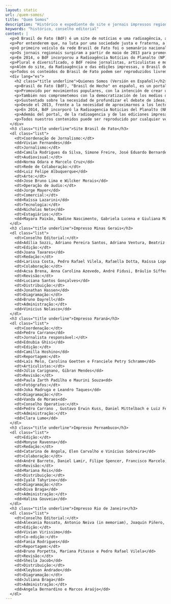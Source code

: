 ```yaml
---
layout: static
url: /quem-somos/
title: "Quem Somos"
description: "Histórico e expediente do site e jornais impressos regionais."
keywords: "histórico, conselho editorial"
content: |
  <p>O Brasil de Fato (BdF) é um site de notícias e uma radioagência, além de possuir jornais regionais no Rio de Janeiro, em Minas Gerais, em São Paulo, no Paraná e em Pernambuco. Lançado em 25 de janeiro de 2003, o BdF circulou por mais de dez anos com uma versão impressa nacional.</p>
  <p>Por entenderem que, na luta por uma sociedade justa e fraterna, a democratização dos meios de comunicação é fundamental, movimentos populares criaram o Brasil de Fato para contribuir no debate de ideias e na análise dos fatos do ponto de vista da necessidade de mudanças sociais em nosso país.</p>
  <p>O primeiro veículo da rede Brasil de Fato foi o semanário nacional, lançado no Fórum Social Mundial de Porto Alegre, em janeiro de 2003. Logo após, foi lançado o site do Brasil de Fato, com coberturas das lutas sociais, entrevistas e notícias sobre política, economia, direitos humanos e cultura, sob uma visão popular das cidades, do Brasil e do mundo.</p>
  <p>Os jornais regionais surgiram a partir de maio de 2013 para promover uma aproximação com os leitores e leitoras, além de dialogar com as realidades locais, e hoje o cenário aponta para uma ampliação da cobertura, que deve alcançar ainda mais estados do país.</p>
  <p>Em 2014, o BdF incorporou a Radioagência Notícias do Planalto (NP), que atuava há dez anos na produção radiofônica de notícias. As matérias da Radioagência Brasil de Fato, em áudio e texto, são enviadas para rádios de todo o país e também estão disponíveis no site. Os temas tratados são de política, economia, direitos humanos, cotidiano e cultura, além de produções de serviços.</p>
  <p>Plural e diversificado, o BdF reúne jornalistas, articulistas e movimentos populares do Brasil e do mundo.</p>
  <p>Além do site, da Radioagência e das edições impressas, o Brasil de Fato circula pelas redes sociais, por Facebook,  Twitter, Youtube, Flickr e SoundCloud.</p>
  <p>Todos os conteúdos do Brasil de Fato podem ser reproduzidos livremente, sempre citando a fonte e publicados na íntegra.</p>
  <div lang="es">
    <h2 class="title underline">Quienes Somos (Versión en Español)</h2>
    <p>Brasil de Fato (BdF), "Brasil de Hecho" en español, es un portal de noticias en internet y una radioagencia, e incluye además periódicos regionales en Río de Janeiro, São Paulo, Paraná y Pernambuco. Lanzado el 25 de enero de 2003, BdF circuló más de 10 años en versión impresa nacional.</p>
    <p>Promovido por movimientos populares, con la intención de crear un vehículo de comunicación comprometido con la lucha por una sociedad justa y fraterna, BdF fue lanzado en 2003, durante el Foro Social Mundial de Porto Alegre.</p>
    <p>También nos comprometemos con la democratización de los medios de comunicación, con los movimientos y sectores populares, promoviendo debates en torno a las necesarias transformaciones del Brasil y la región.</p>
    <p>Sustentado sobre la necesidad de profundizar el debate de ideas, Brasil de Fato reúne comunicadores e intelectuales comprometidos en la difusión de contenidos gráficos y audiovisuales que garanticen la circulación de una visión alternativa y popular.</p>
    <p>Desde el 2013, frente a la necesidad de aproximarnos a los lectores y lectoras en un dialogo que contemple la pluralidad regional del país, BdF comenzó a lanzar ediciones regionales impresas en Rio de Janeiro, Minas Gerais, São Paulo, Paraná y Pernambuco, que se distribuyen gratuitamente.</p>
    <p>En 2014, BdF incorporó la Radioagencia Noticias del Planalto (NP) que ya tenía 10 años de experiencia en la producción radiofónica de noticias. El material producido por la Radioagencia Brasil de Fato, en audio y texto, es enviado a radios de todo el país y también está disponible en el portal web. Los temas tratados son política, economía, derechos humanos, cultura y cotidianidad, conjuntamente con producciones sobre servicios específicos.</p>
    <p>Además del portal, de la radioagencia y de las ediciones impresas, Brasil de Fato circula por redes sociales: Facebook, Twitter, Youtube, Flickr y SoundCloud.</p>
    <p>Todos nuestros contenidos puede ser reproducido por cualquier vehículo de comunicación, siempre que sea citada la fuente de información y publicados íntegramente.</p>
  </div>
  <h3 class="title underline">Site Brasil de Fato</h3>
  <dl class="list">
    <dt>Coordenação de Jornalismo:</dt>
    <dd>Vivian Fernandes</dd>
    <dt>Jornalismo:</dt>
    <dd>Camila Rodrigues da Silva, Simone Freire, José Eduardo Bernardes, Rafael Tatemoto, Rute Pina, Lilian Campelo, Cristiane Sampaio, Daniela Stefano, Mauro Ramos, Julia Dolce e Juliana Golçalves</dd>
    <dt>Audiovisual:</dt>
    <dd>Norma Odara e Marcelo Cruz</dd>
    <dt>Rede de Colaboração:</dt>
    <dd>Luiz Felipe Albuquerque</dd>
    <dt>Arte:</dt>
    <dd>Jose Bruno Lima e Wilcker Morais</dd>
    <dt>Operação de áudio:</dt>
    <dd>Jorge Mayer</dd>
    <dt>Comercial:</dt>
    <dd>Raíssa Lazarini</dd>
    <dt>Tecnologia:</dt>
    <dd>Nicholas Neto</dd>
    <dt>Estagiários:</dt>
    <dd>Mayara Paixão, Nadine Nascimento, Gabriela Lucena e Giuliana Marquesi</dd>
  </dl>
  <h3 class="title underline">Impresso Minas Gerais</h3>
  <dl class="list">
    <dt>Conselho Editorial:</dt>
    <dd>Adília Sozzi, Adriano Pereira Santos, Adriano Ventura, Beatriz Cerqueira, Bernadete Esperança, Bruno Abreu Gomes, Carlos Dayrel, Cida Falabella, Cristina Bezerra, Durval  Ângelo Andrade, Eliane Novato, Ênio Bohnenberger, Frederico Santana Rick, Frei Gilvander, Gilson Reis, Gustavo Bones, Jairo Nogueira Filho, Joana Tavares, João Paulo Cunha, Joceli Andrioli, José Guilherme Castro, Juarez Guimarães, Laísa Silva, Luís Carlos da Silva, Marcelo Oliveira Almeida, Milton Bicalho, Neemias Souza Rodrigues, Nilmário Miranda, Padre Henrique Moura, Padre João, Pereira da Viola, Renan Santos, Rilke Novato Públio, Rogério Correia, Samuel da Silva, Temístocles Marcelos e Wagner Xavier</dd>
    <dt>Edição:</dt>
    <dd>Joana Tavares</dd>
    <dt>Redação:</dt>
    <dd>Larissa Costa, Pedro Rafael Vilela, Rafaella Dotta, Raíssa Lopes e Wallace Oliveira</dd>
    <dt>Colaboração:</dt>
    <dd>Acsa Brena, Anna Carolina Azevedo, André Fidusi, Bráulio Siffert, Diego Silveira, João Paulo, Léo Calixto, Marcos Assis, Olivia Santos, Rogério Hilário, Sofia Barbosa e Coletivo Henfil</dd>
    <dt>Revisão:</dt>
    <dd>Luciana Santos Gonçalves</dd>
    <dt>Distribuição:</dt>
    <dd>Jonathan Hassen</dd>
    <dt>Diagramação:</dt>
    <dd>Bruno Dayrell</dd>
    <dt>Administração:</dt>
    <dd>Vinicius Nolasco</dd>
  </dl>
  <h3 class="title underline">Impresso Paraná</h3>
  <dl class="list">
    <dt>Coordenação:</dt>
    <dd>Pedro Carrano</dd>
    <dt>Jornalista responsável:</dt>
    <dd>Ednubia Ghisi</dd>
    <dt>Edição:</dt>
    <dd>Camilla Hoshino</dd>
    <dt>Reportagem:</dt>
    <dd>Laís Melo, Carolina Goetten e Franciele Petry Schramm</dd>
    <dt>Articulistas:</dt>
    <dd>Júlio Carignano, Gibran Mendes</dd> 
    <dt>Revisão:</dt>
    <dd>Paula Zarth Padilha e Maurini Souza<dd> 
    <dt>Fotógrafos:</dt>
    <dd>Joka Madruga e Leandro Taques</dd>
    <dt>Diagramação:</dt>
    <dd>Vanda de Moraes<dd>
    <dt>Conselho Operativo:</dt>
    <dd>Pedro Carrano , Gustavo Erwin Kuss, Daniel Mittelbach e Luiz Fernando Rodrigues</dd>
    <dt>Administração:</dt>
    <dd>Clara Lume</dd>
  </dl>
  <h3 class="title underline">Impresso Pernambuco</h3>
  <dl class="list">
    <dt>Edição:</dt>
    <dd>Monyse Ravenna</dd>
    <dt>Redação:</dt>
    <dd>Catarina de Angola, Elen Carvalho e Vinícius Sobreira</dd>
    <dt>Colaboração:</dt>
    <dd>André Barreto, Daniel Lamir, Filipe Spencer, Francisco Marcelo, Malu Xavier, Roberto Efrem Filho</dd>
    <dt>Revisão:</dt>
    <dd>Mariana Reis</dd>
    <dt>Distribuição:</dt>
    <dd>Iyalê Tahyrine</dd>
    <dt>Diagramação:</dt>
    <dd>Diva Braga</dd>
    <dt>Administração:</dt>
    <dd>Halina Gouveia</dd>
  </dl>
  <h3 class="title underline">Impresso Rio de Janeiro</h3>
  <dl class="list">
    <dt>Conselho Editorial:</dt>
    <dd>Alexania Rossato, Antonio Neiva (in memoriam), Joaquín Piñero, Kleybson Andrade, Mário Augusto Jakobskind, Nicolle Berti, Rodrigo Marcelino, Vito Giannotti (in memoriam)</dd>
    <dt>Edição:</dt>
    <dd>Vivian Virissimo</dd>
    <dt>Co-edição:</dt>
    <dd>Fania Rodrigues</dd>
    <dt>Reportagem:</dt>
    <dd>Bruno Porpetta, Mariana Pitasse e Pedro Rafael Vilela</dd>
    <dt>Revisão:</dt>
    <dd>Sheila Jacob</dd>
    <dt>Distribuição:</dt>
    <dd>Kleybson Andrade</dd>
    <dt>Diagramação:</dt>
    <dd>Juliana Braga</dd>
    <dt>Administração:</dt>
    <dd>Angela Bernardino e Marcos Araújo</dd>
  </dl>
---
```

